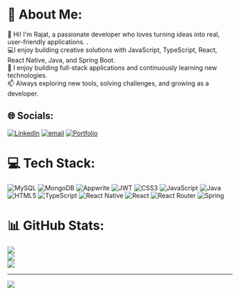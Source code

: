 # 💫 About Me:
👋 Hi! I'm Rajat, a passionate developer who loves turning ideas into real, user-friendly applications.  .<br>💻I enjoy building creative solutions with JavaScript, TypeScript, React, React Native, Java, and Spring Boot.<br>🚀 I enjoy building full-stack applications and continuously learning new technologies.<br>📫 Always exploring new tools, solving challenges, and growing as a developer.


## 🌐 Socials:
[![LinkedIn](https://img.shields.io/badge/LinkedIn-%230077B5.svg?logo=linkedin&logoColor=white)](https://linkedin.com/in/rajat-dhoot26) [![email](https://img.shields.io/badge/Email-D14836?logo=gmail&logoColor=white)](mailto:rajatdm26@gmail.com)  [![Portfolio](https://img.shields.io/badge/Portfolio-000000?logo=vercel&logoColor=white)](https://rajatdhoot-portfolio.vercel.app/)


# 💻 Tech Stack:
![MySQL](https://img.shields.io/badge/mysql-4479A1.svg?style=for-the-badge&logo=mysql&logoColor=white) ![MongoDB](https://img.shields.io/badge/MongoDB-%234ea94b.svg?style=for-the-badge&logo=mongodb&logoColor=white) ![Appwrite](https://img.shields.io/badge/Appwrite-%23FD366E.svg?style=for-the-badge&logo=appwrite&logoColor=white) ![JWT](https://img.shields.io/badge/JWT-black?style=for-the-badge&logo=JSON%20web%20tokens) ![CSS3](https://img.shields.io/badge/css3-%231572B6.svg?style=for-the-badge&logo=css3&logoColor=white) ![JavaScript](https://img.shields.io/badge/javascript-%23323330.svg?style=for-the-badge&logo=javascript&logoColor=%23F7DF1E) ![Java](https://img.shields.io/badge/java-%23ED8B00.svg?style=for-the-badge&logo=openjdk&logoColor=white) ![HTML5](https://img.shields.io/badge/html5-%23E34F26.svg?style=for-the-badge&logo=html5&logoColor=white) ![TypeScript](https://img.shields.io/badge/typescript-%23007ACC.svg?style=for-the-badge&logo=typescript&logoColor=white) ![React Native](https://img.shields.io/badge/react_native-%2320232a.svg?style=for-the-badge&logo=react&logoColor=%2361DAFB) ![React](https://img.shields.io/badge/react-%2320232a.svg?style=for-the-badge&logo=react&logoColor=%2361DAFB) ![React Router](https://img.shields.io/badge/React_Router-CA4245?style=for-the-badge&logo=react-router&logoColor=white) ![Spring](https://img.shields.io/badge/spring-%236DB33F.svg?style=for-the-badge&logo=spring&logoColor=white)
# 📊 GitHub Stats:
![](https://github-readme-stats.vercel.app/api?username=Rajat26dhoot&theme=dark&hide_border=false&include_all_commits=true&count_private=true)<br/>
![](https://nirzak-streak-stats.vercel.app/?user=Rajat26dhoot&theme=dark&hide_border=false)<br/>
![](https://github-readme-stats.vercel.app/api/top-langs/?username=Rajat26dhoot&theme=dark&hide_border=false&include_all_commits=true&count_private=true&layout=compact)

---
[![](https://visitcount.itsvg.in/api?id=Rajat26dhoot&icon=0&color=0)](https://visitcount.itsvg.in)

